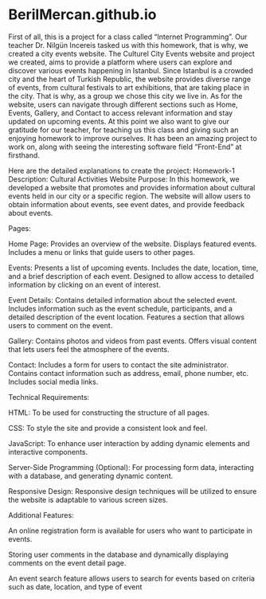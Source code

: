 # BerilMercan.github.io
First of all, this is a project for a class called “Internet Programming”. Our teacher Dr. Nilgün Incereis tasked us with this homework, that is why, we created a city events website. The Culturel City Events website and project we created, aims to provide a platform where users can explore and discover various events happening in Istanbul. Since Istanbul is a crowded city and the heart of Turkish Republic, the website provides diverse range of events, from cultural festivals to art exhibitions, that are taking place in the city. That is why, as a group we chose this city we live in. As for the website, users can navigate through different sections such as Home, Events, Gallery, and Contact to access relevant information and stay updated on upcoming events. At this point we also want to give our gratitude for our teacher, for teaching us this class and giving such an enjoying homework to improve ourselves. It has been an amazing project to work on, along with seeing the interesting software field “Front-End” at firsthand.

Here are the detailed explanations to create the project: Homework-1 Description: Cultural Activities Website Purpose: In this homework, we developed a website that promotes and provides information about cultural events held in our city or a specific region. The website will allow users to obtain information about events, see event dates, and provide feedback about events.

Pages:

Home Page: Provides an overview of the website. Displays featured events. Includes a menu or links that guide users to other pages.

Events: Presents a list of upcoming events. Includes the date, location, time, and a brief description of each event. Designed to allow access to detailed information by clicking on an event of interest.

Event Details: Contains detailed information about the selected event. Includes information such as the event schedule, participants, and a detailed description of the event location. Features a section that allows users to comment on the event.

Gallery: Contains photos and videos from past events. Offers visual content that lets users feel the atmosphere of the events.

Contact: Includes a form for users to contact the site administrator. Contains contact information such as address, email, phone number, etc. Includes social media links.

Technical Requirements:

HTML: To be used for constructing the structure of all pages.

CSS: To style the site and provide a consistent look and feel.

JavaScript: To enhance user interaction by adding dynamic elements and interactive components.

Server-Side Programming (Optional): For processing form data, interacting with a database, and generating dynamic content.

Responsive Design: Responsive design techniques will be utilized to ensure the website is adaptable to various screen sizes.

Additional Features:

An online registration form is available for users who want to participate in events.

Storing user comments in the database and dynamically displaying comments on the event detail page.

An event search feature allows users to search for events based on criteria such as date, location, and type of event
